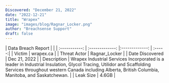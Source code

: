 ```yaml
---
Discovered: "December 21, 2022"
date: "2022-12-21"
title: "Wrapex"
image: "images/blog/Ragnar_Locker.png"
author: "Breachsense Support"
draft: false
---
```


| Data Breach Report           |              | 
| :-----------: | :-------------:     |:-------------:    | :-----:|
| Victim      | wrapex.ca      | 
| Threat Actor      | Ragnar_Locker      | 
| Date Discovered      | Dec 21, 2022      | 
| Description      | Wrapex Industrial Services Incorporated is a leader in Industrial Insulation, Glycol Tracing, Utilidor and Scaffolding Services throughout western Canada including Alberta, British Columbia, Manitoba, and Saskatchewan.      | 
| Leak Size      | 4.6GB      | 

